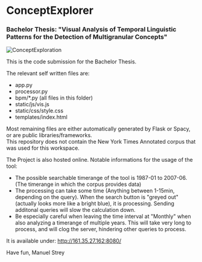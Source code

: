 # ConceptExplorer
### Bachelor Thesis: **"Visual Analysis of Temporal Linguistic Patterns for the Detection of Multigranular Concepts"**

![ConceptExploration](https://user-images.githubusercontent.com/10299514/156286263-e754f5c0-bc29-4b3e-beec-2cee203aab47.png)


This is the code submission for the Bachelor Thesis.
  
The relevant self written files are:
- app.py
- processor.py
- bpm/*.py (all files in this folder)
- static/js/vis.js
- static/css/style.css
- templates/index.html

Most remaining files are either automatically generated by Flask or Spacy, or are public libraries/frameworks.  
This repository does not contain the New York Times Annotated corpus that was used for this workspace.
    
The Project is also hosted online.
Notable informations for the usage of the tool:
- The possible searchable timerange of the tool is 1987-01 to 2007-06. (The timerange in which the corpus provides data)  
- The processing can take some time (Anything between 1-15min, depending on the query). When the search button is "greyed out" (actually looks more like a bright blue), it is processing. Sending additonal queries will slow the calculation down.
- Be especially careful when leaving the time interval at "Monthly" when also analyzing a timerange of multiple years. This will take very long to process, and will clog the server, hindering other queries to process.

It is available under: http://161.35.27.162:8080/  

Have fun, Manuel Strey
